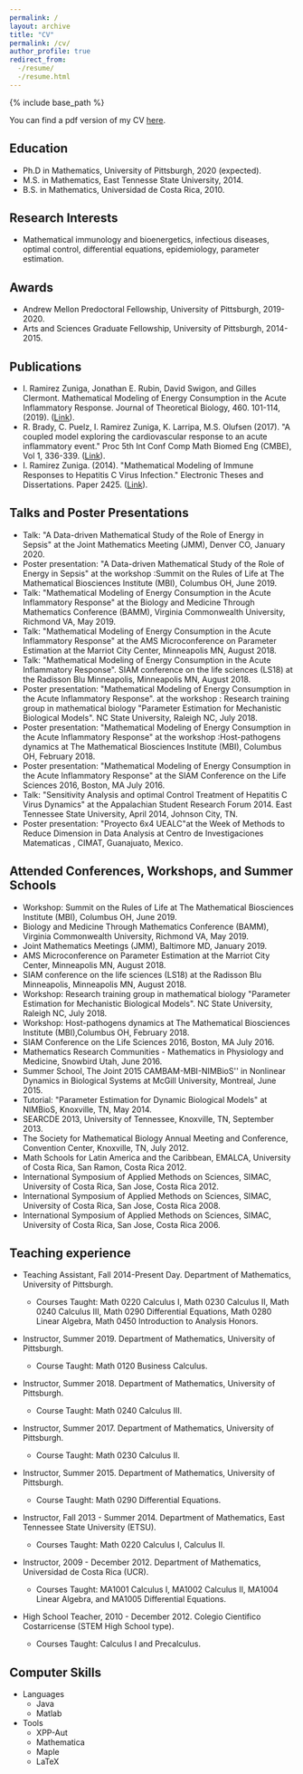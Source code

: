 ```yaml
---
permalink: /
layout: archive
title: "CV"
permalink: /cv/
author_profile: true
redirect_from:
  -/resume/
  -/resume.html
---
```



{% include base_path %}

You can find a pdf version of my CV [here](https://ivanrazu.github.io/files/CVIvanRamirez.pdf).


## Education
* Ph.D in Mathematics, University of Pittsburgh, 2020 (expected).
* M.S. in Mathematics, East Tennesse State University, 2014.
* B.S. in Mathematics, Universidad de Costa Rica, 2010.

## Research Interests
* Mathematical immunology and bioenergetics, infectious diseases, optimal control, differential equations,
epidemiology, parameter estimation.
 
## Awards
* Andrew Mellon Predoctoral Fellowship, University of Pittsburgh, 2019-2020.
* Arts and Sciences Graduate Fellowship, University of Pittsburgh, 2014-2015.
  
## Publications
* I. Ramirez Zuniga, Jonathan E. Rubin, David Swigon, and Gilles Clermont. Mathematical Modeling of Energy Consumption in the Acute Inflammatory Response. Journal of Theoretical Biology, 460. 101-114, (2019).
([Link](https://www.sciencedirect.com/science/article/pii/S0022519318304120)).
* R. Brady, C. Puelz, I. Ramirez Zuniga, K. Larripa, M.S. Olufsen (2017). "A coupled model exploring the cardiovascular response to an acute inflammatory event." Proc 5th Int Conf Comp Math Biomed Eng (CMBE), Vol 1, 336-339. ([Link](http://www.compbiomed.net/2017/cmbe-proceedings.htm)).
* I. Ramirez Zuniga. (2014). "Mathematical Modeling of Immune Responses to Hepatitis C Virus Infection." Electronic Theses and Dissertations. Paper 2425. ([Link](https://dc.etsu.edu/etd/2425)).

## Talks and Poster Presentations
* Talk: "A Data-driven Mathematical Study of the Role of Energy in Sepsis" at the Joint Mathematics Meeting (JMM), Denver CO, January 2020.
* Poster presentation: "A Data-driven Mathematical Study of the Role of Energy in Sepsis" at the workshop :Summit on the Rules of Life at The Mathematical Biosciences Institute (MBI), Columbus OH, June 2019.
* Talk: "Mathematical Modeling of Energy Consumption in the Acute Inflammatory Response" at the Biology and Medicine Through Mathematics Conference (BAMM), Virginia Commonwealth University, Richmond VA, May 2019.
* Talk: "Mathematical Modeling of Energy Consumption in the Acute Inflammatory Response" at the AMS Microconference on Parameter Estimation at the Marriot City Center, Minneapolis MN, August 2018.
* Talk: "Mathematical Modeling of Energy Consumption in the Acute Inflammatory Response". SIAM conference on the life sciences (LS18) at the Radisson Blu Minneapolis, Minneapolis MN, August 2018.
* Poster presentation: "Mathematical Modeling of Energy Consumption in the Acute Inflammatory Response". at the workshop : Research training group in mathematical biology "Parameter Estimation for Mechanistic Biological Models". NC State University, Raleigh NC, July 2018.
* Poster presentation: "Mathematical Modeling of Energy Consumption in the Acute Inflammatory Response" at the workshop :Host-pathogens dynamics at The Mathematical Biosciences Institute (MBI), Columbus OH, February 2018.
* Poster presentation: "Mathematical Modeling of Energy Consumption in the Acute Inflammatory Response" at the SIAM Conference on the Life Sciences 2016, Boston, MA July 2016.
* Talk: "Sensitivity Analysis and optimal Control Treatment of Hepatitis C Virus Dynamics" at the Appalachian Student Research Forum 2014. East Tennessee State University, April 2014, Johnson City, TN.
* Poster presentation: "Proyecto 6x4 UEALC"at the Week of Methods to Reduce Dimension in Data Analysis at Centro de Investigaciones Matematicas , CIMAT, Guanajuato, Mexico.
  
## Attended Conferences, Workshops, and Summer Schools
* Workshop: Summit on the Rules of Life at The Mathematical Biosciences Institute (MBI), Columbus OH, June 2019.
* Biology and Medicine Through Mathematics Conference (BAMM), Virginia Commonwealth University, Richmond VA, May 2019.
 * Joint Mathematics Meetings (JMM), Baltimore MD, January 2019.
 * AMS Microconference on Parameter Estimation at the Marriot City Center, Minneapolis MN, August 2018.
 * SIAM conference on the life sciences (LS18) at the Radisson Blu Minneapolis, Minneapolis MN, August 2018.
 * Workshop: Research training group in mathematical biology "Parameter Estimation for Mechanistic Biological Models". NC State University, Raleigh NC, July 2018.
 * Workshop: Host-pathogens dynamics at The Mathematical Biosciences Institute (MBI),Columbus OH, February 2018.
 *  SIAM Conference on the Life Sciences 2016, Boston, MA July 2016.
 *  Mathematics Research Communities - Mathematics in Physiology and Medicine, Snowbird Utah, June 2016.
 *  Summer School, The Joint 2015 CAMBAM-MBI-NIMBioS'' in Nonlinear Dynamics in Biological Systems at McGill University, Montreal, June 2015.
 *  Tutorial: "Parameter Estimation for Dynamic Biological Models" at NIMBioS, Knoxville, TN, May 2014.
 *  SEARCDE 2013, University of Tennessee, Knoxville, TN, September 2013.
 *  The Society for Mathematical Biology Annual Meeting and Conference, Convention Center, Knoxville, TN, July 2012.
 *  Math Schools for Latin America and the Caribbean, EMALCA, University of Costa Rica, San Ramon, Costa Rica 2012.
 * International Symposium of Applied Methods on Sciences, SIMAC, University of Costa Rica, San Jose, Costa Rica 2012.
 * International Symposium of Applied Methods on Sciences, SIMAC, University of Costa Rica, San Jose, Costa Rica 2008.
 * International Symposium of Applied Methods on Sciences, SIMAC, University of Costa Rica, San Jose, Costa Rica 2006.
 
## Teaching experience
* Teaching Assistant, Fall 2014-Present Day. Department of Mathematics, University of Pittsburgh.
   * Courses Taught: Math 0220 Calculus I, Math 0230 Calculus II, Math 0240 Calculus III, Math 0290 Differential Equations, Math 0280 Linear Algebra, Math 0450 Introduction to Analysis Honors.
   
* Instructor, Summer 2019. Department of Mathematics, University of Pittsburgh.    
   * Course Taught: Math 0120 Business Calculus.   
  
* Instructor, Summer 2018. Department of Mathematics, University of Pittsburgh.    
   * Course Taught: Math 0240 Calculus III. 
  
* Instructor, Summer 2017. Department of Mathematics, University of Pittsburgh.
   * Course Taught: Math 0230 Calculus II. 

* Instructor, Summer 2015.  Department of Mathematics, University of Pittsburgh.
   * Course Taught: Math 0290 Differential Equations. 

* Instructor, Fall 2013 - Summer 2014. Department of Mathematics, East Tennessee State University (ETSU).
   * Courses Taught: Math 0220 Calculus I, Calculus II.
  
* Instructor, 2009 - December 2012. Department of Mathematics, Universidad de Costa Rica (UCR).
   * Courses Taught: MA1001 Calculus I, MA1002 Calculus II, MA1004 Linear Algebra, and MA1005 Differential Equations.

* High School Teacher, 2010 - December 2012. Colegio Cientifico Costarricense (STEM High School type).
   * Courses Taught: Calculus I and Precalculus.
 
## Computer Skills
* Languages 
  * Java
  * Matlab
* Tools
  * XPP-Aut
  * Mathematica
  * Maple
  * LaTeX
  

